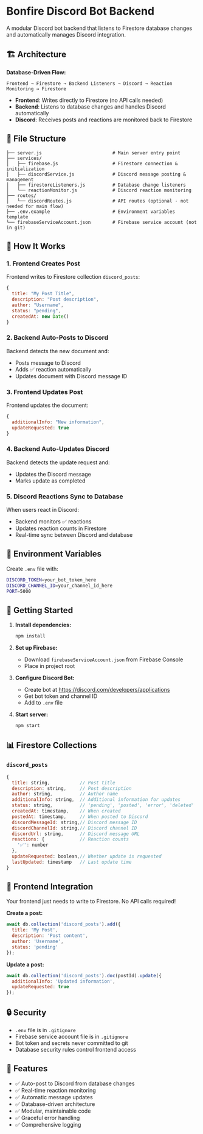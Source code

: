 # Bonfire Discord Bot Backend

A modular Discord bot backend that listens to Firestore database changes and automatically manages Discord integration.

## 🏗️ Architecture

**Database-Driven Flow:**
```
Frontend → Firestore → Backend Listeners → Discord → Reaction Monitoring → Firestore
```

- **Frontend**: Writes directly to Firestore (no API calls needed)
- **Backend**: Listens to database changes and handles Discord automatically
- **Discord**: Receives posts and reactions are monitored back to Firestore

## 📁 File Structure

```
├── server.js                          # Main server entry point
├── services/
│   ├── firebase.js                    # Firestore connection & initialization
│   ├── discordService.js              # Discord message posting & management
│   ├── firestoreListeners.js          # Database change listeners
│   └── reactionMonitor.js             # Discord reaction monitoring
├── routes/
│   └── discordRoutes.js               # API routes (optional - not needed for main flow)
├── .env.example                       # Environment variables template
└── firebaseServiceAccount.json        # Firebase service account (not in git)
```

## 🔄 How It Works

### 1. Frontend Creates Post
Frontend writes to Firestore collection `discord_posts`:
```javascript
{
  title: "My Post Title",
  description: "Post description",
  author: "Username",
  status: "pending",
  createdAt: new Date()
}
```

### 2. Backend Auto-Posts to Discord
Backend detects the new document and:
- Posts message to Discord
- Adds ✅ reaction automatically
- Updates document with Discord message ID

### 3. Frontend Updates Post
Frontend updates the document:
```javascript
{
  additionalInfo: "New information",
  updateRequested: true
}
```

### 4. Backend Auto-Updates Discord
Backend detects the update request and:
- Updates the Discord message
- Marks update as completed

### 5. Discord Reactions Sync to Database
When users react in Discord:
- Backend monitors ✅ reactions
- Updates reaction counts in Firestore
- Real-time sync between Discord and database

## 🔧 Environment Variables

Create `.env` file with:
```bash
DISCORD_TOKEN=your_bot_token_here
DISCORD_CHANNEL_ID=your_channel_id_here
PORT=5000
```

## 🚀 Getting Started

1. **Install dependencies:**
   ```bash
   npm install
   ```

2. **Set up Firebase:**
   - Download `firebaseServiceAccount.json` from Firebase Console
   - Place in project root

3. **Configure Discord Bot:**
   - Create bot at https://discord.com/developers/applications
   - Get bot token and channel ID
   - Add to `.env` file

4. **Start server:**
   ```bash
   npm start
   ```

## 📊 Firestore Collections

### `discord_posts`
```javascript
{
  title: string,           // Post title
  description: string,     // Post description  
  author: string,          // Author name
  additionalInfo: string,  // Additional information for updates
  status: string,          // 'pending', 'posted', 'error', 'deleted'
  createdAt: timestamp,    // When created
  postedAt: timestamp,     // When posted to Discord
  discordMessageId: string,// Discord message ID
  discordChannelId: string,// Discord channel ID
  discordUrl: string,      // Discord message URL
  reactions: {             // Reaction counts
    '✅': number
  },
  updateRequested: boolean,// Whether update is requested
  lastUpdated: timestamp   // Last update time
}
```

## 🎯 Frontend Integration

Your frontend just needs to write to Firestore. No API calls required!

**Create a post:**
```javascript
await db.collection('discord_posts').add({
  title: 'My Post',
  description: 'Post content',
  author: 'Username',
  status: 'pending'
});
```

**Update a post:**
```javascript
await db.collection('discord_posts').doc(postId).update({
  additionalInfo: 'Updated information',
  updateRequested: true
});
```

## 🔒 Security

- `.env` file is in `.gitignore`
- Firebase service account file is in `.gitignore`
- Bot token and secrets never committed to git
- Database security rules control frontend access

## 🎉 Features

- ✅ Auto-post to Discord from database changes
- ✅ Real-time reaction monitoring
- ✅ Automatic message updates
- ✅ Database-driven architecture
- ✅ Modular, maintainable code
- ✅ Graceful error handling
- ✅ Comprehensive logging